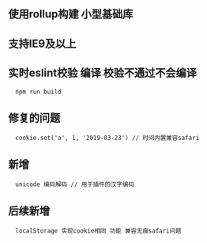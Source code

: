 ## 使用rollup构建 小型基础库
## 支持IE9及以上
## 实时eslint校验 编译 校验不通过不会编译
```
  npm run build
```
## 修复的问题
```
  cookie.set('a', 1, '2019-03-23') // 时间内置兼容safari
```
## 新增
```
  unicode 编码解码 // 用于插件的汉字编码
```
## 后续新增
```
  localStorage 实现cookie相同 功能 兼容无痕safari问题
```